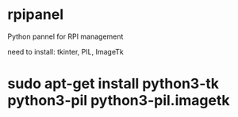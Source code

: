 # rpipanel
Python pannel for RPI management

need to install: tkinter, PIL, ImageTk
#
# sudo apt-get install  python3-tk python3-pil python3-pil.imagetk
#

